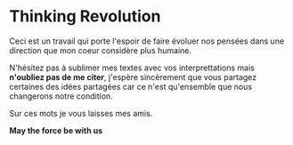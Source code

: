 # Thinking Revolution

Ceci est un travail qui porte l'espoir de faire évoluer nos pensées dans une direction que mon coeur considère plus humaine.

N'hésitez pas à sublimer mes textes avec vos interprettations mais **n'oubliez pas de me citer**, j'espère sincèrement que vous partagez certaines des idées partagées car ce n'est qu'ensemble que nous changerons notre condition.

Sur ces mots je vous laisses mes amis.

**May the force be with us**
